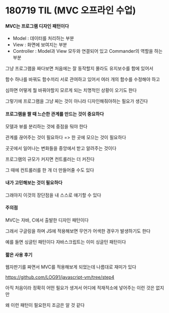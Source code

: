 # 180719 TIL (MVC 오프라인 수업)

#### MVC는 프로그램 디자인 패턴이다

- Model : 데이터를 처리하는 부분
- View : 화면에 보여지는 부분
- Controller : Model과 View 모두와 연결되어 있고 Commander의 역할을 하는 부분

그냥 프로그램을 짜다보면 처음에는 잘 동작할지 몰라도 유지보수를 함에 있어서

함수 하나를 바꿔도 함수끼리 서로 관여하고 있어서 여러 개의 함수를 수정해야 하고

심하면 어떻게 뭘 바꿔야할지 모르게 되는 치명적인 상황이 오기도 한다

그렇기에 프로그램을 그냥 짜는 것이 아니라 디자인해줘야하는 필요가 생긴다

#### 프로그램을 짤 때 **느슨한 관계**를 만드는 것이 중요하다

모델과 뷰를 분리하는 것에 중점을 둬야 한다

관계를 끊어주는 것이 필요하다 => 한 곳에 모으는 것이 필요하다

곳곳에서 일어나는 변화들을 중앙에서 받고 알려주는 것이다

프로그램의 규모가 커지면 컨트롤러는 더 커진다

그 때에 컨트롤러를 한 개 더 만들어줄 수도 있다



#### 내가 고민해보는 것이 필요하다

그래야지 이것의 장단점을 내 스스로 얘기할 수 있다



#### 주의점

MVC는 자바, C에서 출발한 디자인 패턴이다

그래서 구글링을 하며 JS에 적용해보면 무언가 어색한 경우가 발생하기도 한다

예를 들면 싱글턴 패턴이다 자바스크립트는 이미 싱글턴 패턴이다



#### 짧은 사용 후기

웹자판기를 짜면서 MVC를 적용해보게 되었는데 나름대로 재미가 있다

https://github.com/LOG91/javascript-vm/tree/step4

아직 처음이라 정확히 어떤 필요가 생겨서 어디에 적재적소에 넣어주는 이런 것은 없지만

왜 이런 패턴이 필요한지 조금은 알 것 같다